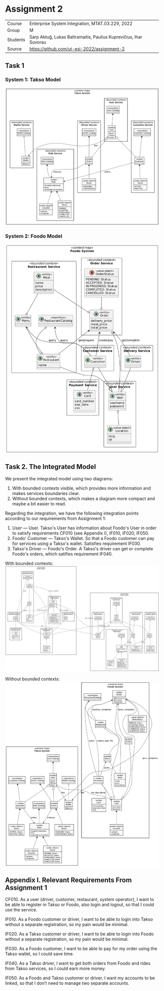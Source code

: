# Assignment 2

|   |   |
|---|---|
Course | Enterprise System Integration, MTAT.03.229, 2022
Group | M
Students | Sarp Aktuğ, Lukas Baltramaitis, Paulius Kuprevičius, Ihar Suvorau |
Source | https://github.com/ut-esi-2022/assignment-2

## Task 1

### System 1: Takso Model
![](out/takso-model/TaksoModel.png)

### System 2: Foodo Model
![](out/foodo-model/FoodoModel2.png)

## Task 2. The Integrated Model

We present the integrated model using two diagrams:

1. With bounded contexts visible, which provides more information and makes services boundaries clear.
2. Without bounded contexts, which makes a diagram more compact and maybe a bit easier to read.

Regarding the integration, we have the following integration points according to our requirements from Assignment 1:

1. User — User. Takso's User has information about Foodo's User in order to satisfy requirements CF010 (see Appendix I), IF010, IF020, IF050.
2. Foodo' Customer — Takso's Wallet. So that a Foodo customer can pay for services using a Takso's wallet. Satisfies requirement IF030.
3. Takso's Driver — Foodo's Order. A Takso's driver can get or complete Foodo's orders, which satifies requirement IF040.

With bounded contexts:
![](out/integrated-model_2/IntegratedModel2.png)

Without bounded contexts:
![](out/integrated-model_2_nobcs/IntegratedModel2NoContexts.png)

## Appendix I. Relevant Requirements From Assignment 1

CF010. As a user (driver, customer, restaurant, system operator), I want to be able to register in Takso or Foodo, also login and logout, so that I could use the service.

IF010. As a Foodo customer or driver, I want to be able to login into Takso without a separate registration, so my pain would be minimal.

IF020. As a Takso customer or driver, I want to be able to login into Foodo without a separate registration, so my pain would be minimal.

IF030. As a Foodo customer, I want to be able to pay for my order using the Takso wallet, so I could save time.

IF040. As a Takso driver, I want to get both orders from Foodo and rides from Takso services, so I could earn more money.

IF050. As a Foodo and Takso customer or driver, I want my accounts to be linked, so that I don’t need to manage two separate accounts.
